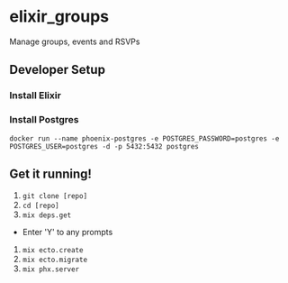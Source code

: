 # elixir_groups

Manage groups, events and RSVPs

## Developer Setup

### Install Elixir

### Install Postgres

`docker run --name phoenix-postgres -e POSTGRES_PASSWORD=postgres -e POSTGRES_USER=postgres -d -p 5432:5432 postgres`

## Get it running!

1. `git clone [repo]`
1. `cd [repo]`
1. `mix deps.get`
  - Enter 'Y' to any prompts
1. `mix ecto.create`
1. `mix ecto.migrate`
1. `mix phx.server`
